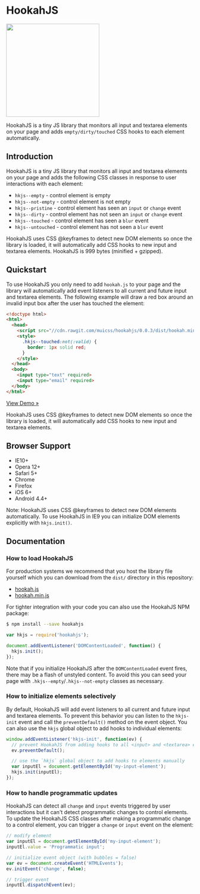 # HookahJS

<img src="https://www.muicss.com/static/images/hookahjs.svg?1" width="250px">

HookahJS is a tiny JS library that monitors all input and textarea elements on your page and adds `empty/dirty/touched` CSS hooks to each element automatically.

## Introduction

HookahJS is a tiny JS library that monitors all input and textarea elements on your page and adds the following CSS classes in response to user interactions with each element:

  * `hkjs--empty` - control element is empty
  * `hkjs--not-empty` - control element is not empty
  * `hkjs--pristine` - control element has seen an `input` or `change` event
  * `hkjs--dirty` - control element has not seen an `input` or `change` event
  * `hkjs--touched` - control element has seen a `blur` event
  * `hkjs--untouched` - control element has not seen a `blur` event

HookahJS uses CSS @keyframes to detect new DOM elements so once the library is loaded, it will automatically add CSS hooks to new input and textarea elements. HookahJS is 999 bytes (minified + gzipped).

## Quickstart

To use HookahJS you only need to add `hookah.js` to your page and the library will automatically add event listeners to all current and future input and textarea elements. The following example will draw a red box around an invalid input box after the user has touched the element:

```html
<!doctype html>
<html>
  <head>
    <script src="//cdn.rawgit.com/muicss/hookahjs/0.0.3/dist/hookah.min.js"></script>
    <style>
      .hkjs--touched:not(:valid) {
        border: 1px solid red;
      }
    </style>
  </head>
  <body>
    <input type="text" required>
    <input type="email" required>
  </body>
</html>
```

[View Demo &raquo;](https://jsfiddle.net/muicss/y4eat0hu/)

HookahJS uses CSS @keyframes to detect new DOM elements so once the library is loaded, it will automatically add CSS hooks to new input and textarea elements.

## Browser Support

 * IE10+
 * Opera 12+
 * Safari 5+
 * Chrome
 * Firefox
 * iOS 6+
 * Android 4.4+

Note: HookahJS uses CSS @keyframes to detect new DOM elements automatically. To use HookahJS in IE9 you can initialize DOM elements explicitly with `hkjs.init()`.

## Documentation

### How to load HookahJS

For production systems we recommend that you host the library file yourself which you can download from the `dist/` directory in this repository:

 * [hookah.js](https://cdn.rawgit.com/muicss/hookahjs/0.0.3/dist/hookah.js)
 * [hookah.min.js](https://cdn.rawgit.com/muicss/hookahjs/0.0.3/dist/hookah.min.js)

For tighter integration with your code you can also use the HookahJS NPM package: 

```bash
$ npm install --save hookahjs
```

```javascript
var hkjs = require('hookahjs');

document.addEventListener('DOMContentLoaded', function() {
  hkjs.init();
});
```

Note that if you initialize HookahJS after the `DOMContentLoaded` event fires, there may be a flash of unstyled content. To avoid this you can seed your page with `.hkjs--empty`/`.hkjs--not-empty` classes as necessary.

### How to initialize elements selectively

By default, HookahJS will add event listeners to all current and future input and textarea elements. To prevent this behavior you can listen to the `hkjs-init` event and call the `preventDefault()` method on the event object. You can also use the `hkjs` global object to add hooks to individual elements:

```javascript
window.addEventListener('hkjs-init', function(ev) {
  // prevent HookahJS from adding hooks to all <input> and <textarea> elements
  ev.preventDefault();

  // use the `hkjs` global object to add hooks to elements manually
  var inputEl = document.getElementById('my-input-element');
  hkjs.init(inputEl);
});
```

### How to handle programmatic updates

HookahJS can detect all `change` and `input` events triggered by user interactions but it can't detect programmatic changes to control elements. To update the HookahJS CSS classes after making a programmatic change to a control element, you can trigger a `change` or `input` event on the element:

```javascript
// modify element
var inputEl = document.getElementById('my-input-element');
inputEl.value = 'Programmatic input';

// initialize event object (with bubbles = false)
var ev = document.createEvent('HTMLEvents');
ev.initEvent('change', false);

// trigger event
inputEl.dispatchEvent(ev);
```
